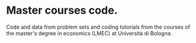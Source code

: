 # Master courses code.

Code and data from problem sets and coding tutorials from the courses of the master's degree in economics (LMEC) at Università di Bologna. 
